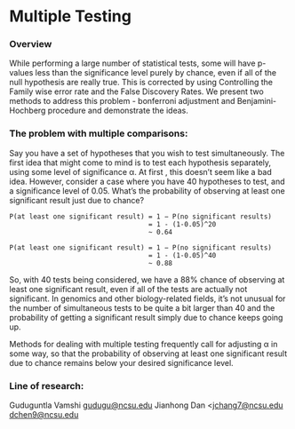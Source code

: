 # Multiple Testing

### Overview 

While performing a large number of statistical tests, some will have p-values less than the significance level purely by chance, even if all of the null hypothesis are really true. This is corrected by using Controlling the Family wise error rate and the False Discovery Rates. We present two methods to address this problem - bonferroni adjustment and Benjamini-Hochberg procedure and demonstrate the ideas.

### The problem with multiple comparisons:

Say you have a set of hypotheses that you wish to test simultaneously. The first idea that might come to mind is to test each hypothesis separately, using some level of significance α. At first , this doesn’t seem like a bad idea. However, consider a case where you have 40 hypotheses to test, and a significance level of 0.05. What’s the probability of observing at least one significant result just due to chance?

```
P(at least one significant result) = 1 − P(no significant results)
                                   = 1 - (1-0.05)^20
                                   ~ 0.64

P(at least one significant result) = 1 − P(no significant results)
                                   = 1 - (1-0.05)^40
                                   ~ 0.88
```

So, with 40 tests being considered, we have a 88% chance of observing at least one significant result, even if all of the tests are actually not significant. In genomics and other biology-related fields, it’s not unusual for the number of simultaneous tests to be quite a bit larger than 40 and the probability of getting a significant result simply due to chance keeps going up.

Methods for dealing with multiple testing frequently call for adjusting α in some way, so that the probability of observing at least one significant result due to chance remains below your desired significance level.

### Line of research:














Guduguntla Vamshi <gudugu@ncsu.edu>
Jianhong
Dan <jchang7@ncsu.edu  dchen9@ncsu.edu
